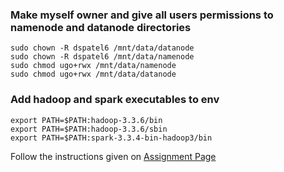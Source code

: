 ### Make myself owner and give all users permissions to namenode and datanode directories
```
sudo chown -R dspatel6 /mnt/data/datanode
sudo chown -R dspatel6 /mnt/data/namenode
sudo chmod ugo+rwx /mnt/data/namenode
sudo chmod ugo+rwx /mnt/data/datanode
```

### Add hadoop and spark executables to env
```
export PATH=$PATH:hadoop-3.3.6/bin
export PATH=$PATH:hadoop-3.3.6/sbin
export PATH=$PATH:spark-3.3.4-bin-hadoop3/bin
```

Follow the instructions given on [Assignment Page](https://pages.cs.wisc.edu/~shivaram/cs744-sp24/assignment1.html)